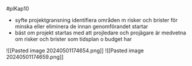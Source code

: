#plKap10
- syfte projektgransning identifiera områden m risker och brister för minska eller eliminera de innan genomförandet startar
- bäst om projekt startas med att projledare och projägare är medvetna om risker och brister som tidsplan o budget har    

![[Pasted image 20240501174654.png]]
![[Pasted image 20240501174659.png]]